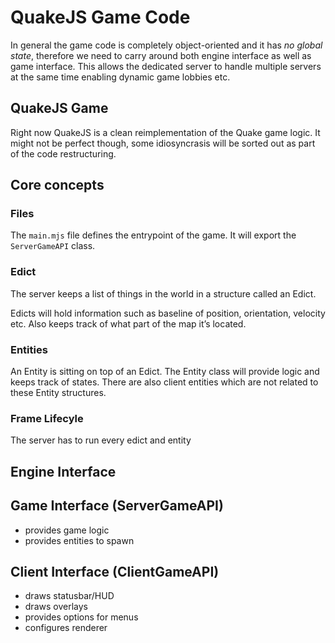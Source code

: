 # QuakeJS Game Code

In general the game code is completely object-oriented and it has *no global state*, therefore we need to carry around both engine interface as well as game interface. This allows the dedicated server to handle multiple servers at the same time enabling dynamic game lobbies etc.

## QuakeJS Game

Right now QuakeJS is a clean reimplementation of the Quake game logic.
It might not be perfect though, some idiosyncrasis will be sorted out as part of the code restructuring.

## Core concepts

### Files

The `main.mjs` file defines the entrypoint of the game. It will export the `ServerGameAPI` class.

### Edict

The server keeps a list of things in the world in a structure called an Edict.

Edicts will hold information such as baseline of position, orientation, velocity etc. Also keeps track of what part of the map it’s located.

### Entities

An Entity is sitting on top of an Edict. The Entity class will provide logic and keeps track of states. There are also client entities which are not related to these Entity structures.

### Frame Lifecyle

The server has to run every edict and entity

## Engine Interface

## Game Interface (ServerGameAPI)

* provides game logic
* provides entities to spawn

## Client Interface (ClientGameAPI)

* draws statusbar/HUD
* draws overlays
* provides options for menus
* configures renderer


